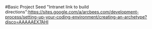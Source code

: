 #Basic Project Seed
"Intranet link to build directions":https://sites.google.com/a/arcbees.com/development-process/setting-up-your-coding-environment/creating-an-archetype?disco=AAAAAEX7AHI
